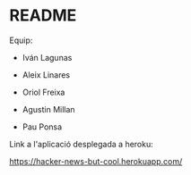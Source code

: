 # README

Equip:

-   Iván Lagunas

-   Aleix Linares

-   Oriol Freixa

-   Agustin Millan

-   Pau Ponsa

Link a l'aplicació desplegada a heroku:

https://hacker-news-but-cool.herokuapp.com/
